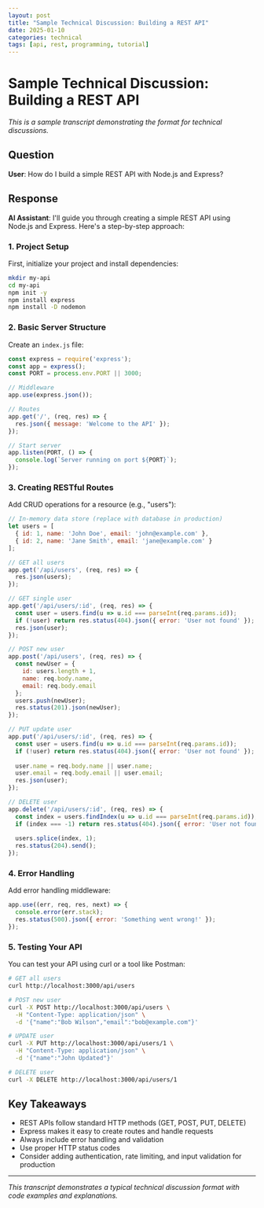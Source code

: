 ```yaml
---
layout: post
title: "Sample Technical Discussion: Building a REST API"
date: 2025-01-10
categories: technical
tags: [api, rest, programming, tutorial]
---
```


# Sample Technical Discussion: Building a REST API

*This is a sample transcript demonstrating the format for technical discussions.*

## Question

**User**: How do I build a simple REST API with Node.js and Express?

## Response

**AI Assistant**: I'll guide you through creating a simple REST API using Node.js and Express. Here's a step-by-step approach:

### 1. Project Setup

First, initialize your project and install dependencies:

```bash
mkdir my-api
cd my-api
npm init -y
npm install express
npm install -D nodemon
```

### 2. Basic Server Structure

Create an `index.js` file:

```javascript
const express = require('express');
const app = express();
const PORT = process.env.PORT || 3000;

// Middleware
app.use(express.json());

// Routes
app.get('/', (req, res) => {
  res.json({ message: 'Welcome to the API' });
});

// Start server
app.listen(PORT, () => {
  console.log(`Server running on port ${PORT}`);
});
```

### 3. Creating RESTful Routes

Add CRUD operations for a resource (e.g., "users"):

```javascript
// In-memory data store (replace with database in production)
let users = [
  { id: 1, name: 'John Doe', email: 'john@example.com' },
  { id: 2, name: 'Jane Smith', email: 'jane@example.com' }
];

// GET all users
app.get('/api/users', (req, res) => {
  res.json(users);
});

// GET single user
app.get('/api/users/:id', (req, res) => {
  const user = users.find(u => u.id === parseInt(req.params.id));
  if (!user) return res.status(404).json({ error: 'User not found' });
  res.json(user);
});

// POST new user
app.post('/api/users', (req, res) => {
  const newUser = {
    id: users.length + 1,
    name: req.body.name,
    email: req.body.email
  };
  users.push(newUser);
  res.status(201).json(newUser);
});

// PUT update user
app.put('/api/users/:id', (req, res) => {
  const user = users.find(u => u.id === parseInt(req.params.id));
  if (!user) return res.status(404).json({ error: 'User not found' });
  
  user.name = req.body.name || user.name;
  user.email = req.body.email || user.email;
  res.json(user);
});

// DELETE user
app.delete('/api/users/:id', (req, res) => {
  const index = users.findIndex(u => u.id === parseInt(req.params.id));
  if (index === -1) return res.status(404).json({ error: 'User not found' });
  
  users.splice(index, 1);
  res.status(204).send();
});
```

### 4. Error Handling

Add error handling middleware:

```javascript
app.use((err, req, res, next) => {
  console.error(err.stack);
  res.status(500).json({ error: 'Something went wrong!' });
});
```

### 5. Testing Your API

You can test your API using curl or a tool like Postman:

```bash
# GET all users
curl http://localhost:3000/api/users

# POST new user
curl -X POST http://localhost:3000/api/users \
  -H "Content-Type: application/json" \
  -d '{"name":"Bob Wilson","email":"bob@example.com"}'

# UPDATE user
curl -X PUT http://localhost:3000/api/users/1 \
  -H "Content-Type: application/json" \
  -d '{"name":"John Updated"}'

# DELETE user
curl -X DELETE http://localhost:3000/api/users/1
```

## Key Takeaways

- REST APIs follow standard HTTP methods (GET, POST, PUT, DELETE)
- Express makes it easy to create routes and handle requests
- Always include error handling and validation
- Use proper HTTP status codes
- Consider adding authentication, rate limiting, and input validation for production

---

*This transcript demonstrates a typical technical discussion format with code examples and explanations.*